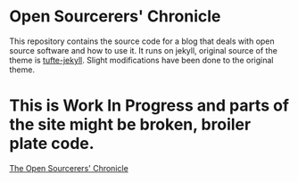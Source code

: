 # Open Sourcerers' Chronicle

This repository contains the source code for a blog that deals with open source software and how to use it. It runs on jekyll, original source of the theme is [tufte-jekyll](http://clayh53.github.io/tufte-jekyll/). Slight modifications have been done to the original theme. 

# This is Work In Progress and parts of the site might be broken, broiler plate code.
[The Open Sourcerers' Chronicle](https://jasoncarvalho-tech.github.io/open-sourcerers-chronicle/)

